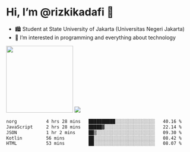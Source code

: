 # Hi, I’m @rizkikadafi 👋
- 🏙 Student at State University of Jakarta (Universitas Negeri Jakarta)
- 👀 I’m interested in programming and everything about technology
<img height="180em" src="https://github-readme-stats.vercel.app/api?username=rizkikadafi&show_icons=true&hide_border=true&&count_private=true&include_all_commits=true" />
<img src="https://github-readme-stats.vercel.app/api/top-langs/?username=rizkikadafi&show_icons=true&hide_border=true&&count_private=true&include_all_commits=true" />

<!--START_SECTION:waka-->

```txt
norg           4 hrs 28 mins   ██████████░░░░░░░░░░░░░░░   40.16 %
JavaScript     2 hrs 28 mins   █████▓░░░░░░░░░░░░░░░░░░░   22.14 %
JSON           1 hr 2 mins     ██▒░░░░░░░░░░░░░░░░░░░░░░   09.30 %
Kotlin         56 mins         ██░░░░░░░░░░░░░░░░░░░░░░░   08.42 %
HTML           53 mins         ██░░░░░░░░░░░░░░░░░░░░░░░   08.07 %
```

<!--END_SECTION:waka-->

<!---
rizkikadafi/rizkikadafi is a ✨ special ✨ repository because its `README.md` (this file) appears on your GitHub profile.
You can click the Preview link to take a look at your changes.
--->
